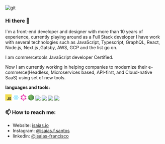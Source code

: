 
![git](https://user-images.githubusercontent.com/10222455/214292568-acd004e7-a026-4719-ae0a-eb4aee50fed0.png)
### Hi there 👋
I`m a front-end developer and designer with more than 10 years of experience, currently playing around as a Full Stack developer I have work with several technologies such as JavaScript, Typescript, GraphQL, React, Node.js, Next.js ,Gatsby, AWS, GCP and the list go on.

I am commercetools JavaScript developer Certified.

Now I am currently working in helping companies to  modernize their e-commerce(Headless, Microservices  based, API-first, and Cloud-native SaaS) using set of new tools.

**languages and tools:**  

<code><img height="20" src="https://raw.githubusercontent.com/github/explore/80688e429a7d4ef2fca1e82350fe8e3517d3494d/topics/javascript/javascript.png"></code>
<code><img height="20" src="https://raw.githubusercontent.com/github/explore/80688e429a7d4ef2fca1e82350fe8e3517d3494d/topics/react/react.png"></code>
<code><img height="20" src="https://raw.githubusercontent.com/github/explore/5c058a388828bb5fde0bcafd4bc867b5bb3f26f3/topics/graphql/graphql.png"></code>
<code><img height="20" src="https://raw.githubusercontent.com/github/explore/80688e429a7d4ef2fca1e82350fe8e3517d3494d/topics/nodejs/nodejs.png"></code>
<code><img height="20" src="https://img.shields.io/badge/-TypeScript-000?style=flat&logo=TypeScript&logoColor=3178C6$color=0d1117"></code>
<code><img height="20" src="https://img.shields.io/badge/-Node.js-000?style=flat&logo=node.js"></code>
<code><img height="20" src="https://img.shields.io/badge/-Jest-000?style=flat&logo=Jest&logoColor=C21325"></code>
<code><img height="20" src="https://img.shields.io/badge/-Testing%20Library-000?style=flat&logo=testing-library&logoColor=E33332"></code>

### 📫 How to reach me:

- Website: [isaias.io](https://isaiasfrancisco.com.br)
- Instagram: [@isaias.f.santos](https://www.instagram.com/isaias.f.santos/)
- linkedin: [@isaias-francisco](https://www.linkedin.com/in/isaias-francisco-21097437/)
<!--
**netafado/netafado** is a ✨ _special_ ✨ repository because its `README.md` (this file) appears on your GitHub profile.

Here are some ideas to get you started:

- 🔭 I’m currently working on ...
- 🌱 I’m currently learning ...
- 👯 I’m looking to collaborate on ...
- 🤔 I’m looking for help with ...
- 💬 Ask me about ...
- 📫 How to reach me:
- 😄 Pronouns: ...
- ⚡ Fun fact: ...
-->
